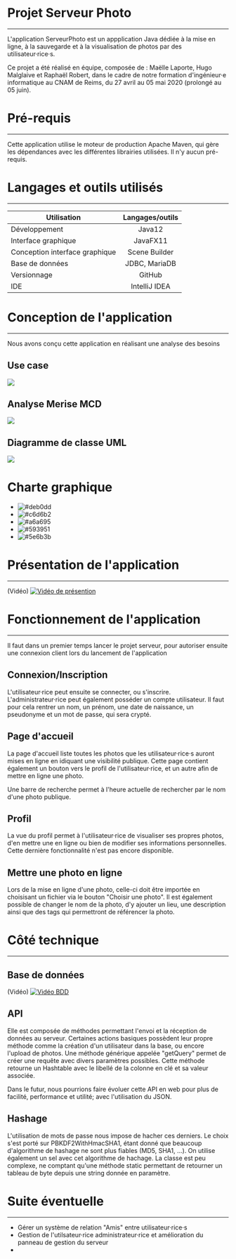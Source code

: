 # Projet Serveur Photo
***
L'application ServeurPhoto est un appplication Java dédiée à la mise en ligne, à la sauvegarde et à la visualisation de photos par des utilisateur·rice·s.

Ce projet a été réalisé en équipe, composée de : Maëlle Laporte, Hugo Malglaive et Raphaël Robert, dans le cadre de notre formation d'ingénieur·e informatique au CNAM de Reims, du 27 avril au 05 mai 2020 (prolongé au 05 juin).

# Pré-requis
***
Cette application utilise le moteur de production Apache Maven, qui gère les dépendances avec les différentes librairies utilisées.
Il n'y aucun pré-requis.

# Langages et outils utilisés
***

| Utilisation                    | Langages/outils       |
|--------------------------------|:---------------------:|
| Développement                  | Java12                |
| Interface graphique            | JavaFX11              |
| Conception interface graphique | Scene Builder         |
| Base de données                | JDBC, MariaDB         |
| Versionnage                    | GitHub                |
| IDE                            | IntelliJ IDEA         |


# Conception de l'application
***
Nous avons conçu cette application en réalisant une analyse des besoins

## Use case
![](http://tidusdotexe.fr/projet%20flauzac/use%20case.PNG)

## Analyse Merise MCD
![](http://tidusdotexe.fr/projet%20flauzac/mcd.PNG)

## Diagramme de classe UML
![](http://tidusdotexe.fr/projet%20flauzac/diag.PNG)

# Charte graphique
* ![#deb0dd](https://placehold.it/15/deb0dd/000000?text=+)
* ![#c6d6b2](https://placehold.it/15/c6d6b2/000000?text=+)
* ![#a6a695](https://placehold.it/15/a6a695/000000?text=+)
* ![#593951](https://placehold.it/15/593951/000000?text=+)
* ![#5e6b3b](https://placehold.it/15/5e6b3b/000000?text=+)

# Présentation de l'application 
***
(Vidéo)
[![Vidéo de présention](https://img.youtube.com/vi/43Cntxb5EN8/maxresdefault.jpg)](https://www.youtube.com/watch?v=43Cntxb5EN8&feature=youtu.be)

# Fonctionnement de l'application
***
Il faut dans un premier temps lancer le projet serveur, pour autoriser ensuite une connexion client lors du lancement de        l'application

## Connexion/Inscription
L'utilisateur·rice peut ensuite se connecter, ou s'inscrire. L'administrateur·rice peut également posséder un compte utilisateur.
Il faut pour cela rentrer un nom, un prénom, une date de naissance, un pseudonyme et un mot de passe, qui sera crypté.

## Page d'accueil
La page d'accueil liste toutes les photos que les utilisateur·rice·s auront mises en ligne en idiquant une visibilité publique. Cette page contient également un bouton vers le profil de l'utilisateur·rice, et un autre afin de mettre en ligne une photo.

Une barre de recherche permet à l'heure actuelle de rechercher par le nom d'une photo publique.

## Profil
La vue du profil permet à l'utilisateur·rice de visualiser ses propres photos, d'en mettre une en ligne ou bien de modifier ses informations personnelles. Cette dernière fonctionnalité n'est pas encore disponible.

## Mettre une photo en ligne
Lors de la mise en ligne d'une photo, celle-ci doit être importée en choisisant un fichier via le bouton "Choisir une photo". Il est également possible de changer le nom de la photo, d'y ajouter un lieu, une description ainsi que des tags qui permettront de référencer la photo.

# Côté technique 
***
## Base de données
(Vidéo)
[![Vidéo BDD](https://img.youtube.com/vi/Lc_GPG0_r-0/maxresdefault.jpg)](https://www.youtube.com/watch?v=Lc_GPG0_r-0&feature=youtu.be)

## API
Elle est composée de méthodes permettant l'envoi et la réception de données au serveur. Certaines actions basiques possèdent leur propre méthode comme la création d'un utilisateur dans la base, ou encore l'upload de photos. Une méthode générique appelée "getQuery" permet de créer une requête avec divers paramètres possibles. Cette méthode retourne un Hashtable avec le libellé de la colonne en clé et sa valeur associée.

Dans le futur, nous pourrions faire évoluer cette API en web pour plus de facilité, performance et utilité; avec l'utilisation du JSON. 

## Hashage
L'utilisation de mots de passe nous impose de hacher ces derniers. Le choix s'est porté sur PBKDF2WithHmacSHA1, étant donné que beaucoup d'algorithme de hashage ne sont plus fiables (MD5, SHA1, ...). On utilise également un sel avec cet algorithme de hachage. La classe est peu complexe, ne comptant qu'une méthode static permettant de retourner un tableau de byte depuis une string donnée en paramètre.

# Suite éventuelle
***
* Gérer un système de relation "Amis" entre utilisateur·rice·s
* Gestion de l'utilsateur·rice administrateur·rice et amélioration du panneau de gestion du serveur
* 
